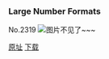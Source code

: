 ### Large Number Formats
No.2319
![图片不见了~~~](https://imgs.xkcd.com/comics/large_number_formats.png)

[原址](https://xkcd.com//2319) [下载](https://imgs.xkcd.com/comics/large_number_formats.png)

